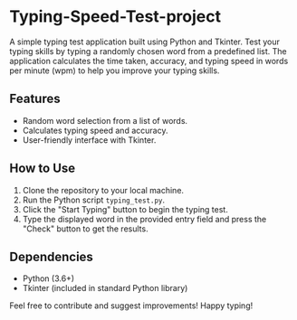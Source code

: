 # Typing-Speed-Test-project

A simple typing test application built using Python and Tkinter. Test your typing skills by typing a randomly chosen word from a predefined list. The application calculates the time taken, accuracy, and typing speed in words per minute (wpm) to help you improve your typing skills.

## Features
- Random word selection from a list of words.
- Calculates typing speed and accuracy.
- User-friendly interface with Tkinter.

## How to Use
1. Clone the repository to your local machine.
2. Run the Python script `typing_test.py`.
3. Click the "Start Typing" button to begin the typing test.
4. Type the displayed word in the provided entry field and press the "Check" button to get the results.

## Dependencies
- Python (3.6+)
- Tkinter (included in standard Python library)

Feel free to contribute and suggest improvements! Happy typing!
